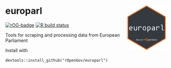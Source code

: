 # europarl <a href='https://ropengov.github.io/europarl/'><img src='man/figures/logo.png' align="right" height="139" /></a>

<!-- badges: start -->

[![rOG-badge](https://ropengov.github.io/rogtemplate/reference/figures/ropengov-badge.svg)](http://ropengov.org/)
[![R build
status](https://github.com/rOpenGov/europarl/workflows/R-CMD-check/badge.svg)](https://github.com/rOpenGov/europarl/actions)
<!-- badges: end -->

Tools for scraping and processing data from European Parliament

Install with 
```
devtools::install_github("rOpenGov/europarl")
```
